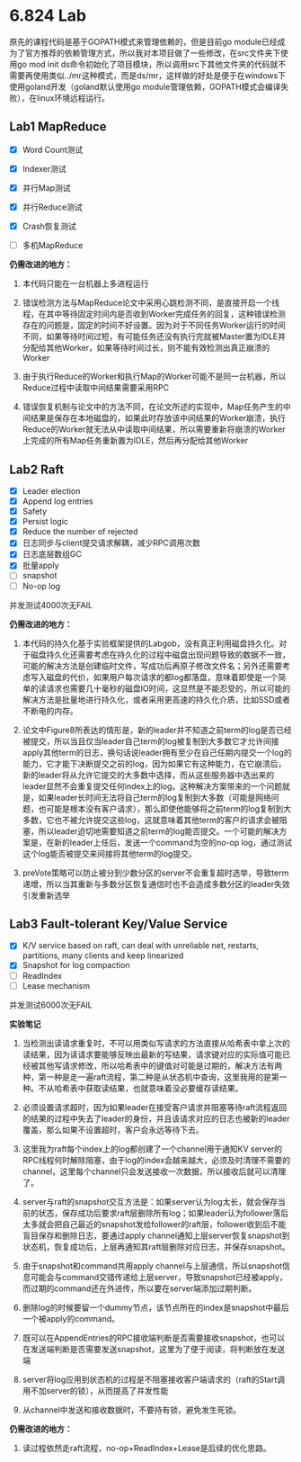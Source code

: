 # 6.824 Lab

原先的课程代码是基于GOPATH模式来管理依赖的，但是目前go module已经成为了官方推荐的依赖管理方式，所以我对本项目做了一些修改，在src文件夹下使用go mod init ds命令初始化了项目模块，所以调用src下其他文件夹的代码就不需要再使用类似../mr这种模式，而是ds/mr，这样做的好处是便于在windows下使用goland开发（goland默认使用go module管理依赖，GOPATH模式会编译失败），在linux环境远程运行。

## Lab1 MapReduce

- [x] Word Count测试
- [x] Indexer测试
- [x] 并行Map测试
- [x] 并行Reduce测试
- [x] Crash恢复测试
- [ ] 多机MapReduce



**仍需改进的地方：**

1. 本代码只能在一台机器上多进程运行

2. 错误检测方法与MapReduce论文中采用心跳检测不同，是直接开启一个线程，在其中等待固定时间内是否收到Worker完成任务的回复，这种错误检测存在的问题是，固定的时间不好设置。因为对于不同任务Worker运行的时间不同，如果等待时间过短，有可能任务还没有执行完就被Master置为IDLE并分配给其他Worker，如果等待时间过长，则不能有效检测出真正崩溃的Worker

3. 由于执行Reduce的Worker和执行Map的Worker可能不是同一台机器，所以Reduce过程中读取中间结果需要采用RPC

4. 错误恢复机制与论文中的方法不同，在论文所述的实现中，Map任务产生的中间结果是保存在本地磁盘的，如果此时存放该中间结果的Worker崩溃，执行Reduce的Worker就无法从中读取中间结果，所以需要重新将崩溃的Worker上完成的所有Map任务重新置为IDLE，然后再分配给其他Worker

## Lab2 Raft

- [x] Leader election
- [x] Append log entries
- [x] Safety
- [x] Persist logic
- [x] Reduce the number of rejected
- [x] 日志同步与client提交请求解耦，减少RPC调用次数
- [x] 日志底层数组GC
- [x] 批量apply
- [ ] snapshot
- [ ] No-op log

并发测试4000次无FAIL

**仍需改进的地方：**

1. 本代码的持久化基于实验框架提供的Labgob，没有真正利用磁盘持久化。对于磁盘持久化还需要考虑在持久化的过程中磁盘出现问题导致的数据不一致，可能的解决方法是创建临时文件，写成功后再原子修改文件名；另外还需要考虑写入磁盘的代价，如果用户每次请求的都log都落盘，意味着即使是一个简单的读请求也需要几十毫秒的磁盘IO时间，这显然是不能忍受的，所以可能的解决方法是批量地进行持久化，或者采用更高速的持久化介质，比如SSD或者不断电的内存。

2. 论文中Figure8所表达的情形是，新的leader并不知道之前term的log是否已经被提交，所以当且仅当leader自己term的log被复制到大多数它才允许间接apply其他term的日志，换句话说leader拥有至少在自己任期内提交一个log的能力，它才能下决断提交之前的log，因为如果它有这种能力，在它崩溃后，新的leader将从允许它提交的大多数中选择，而从这些服务器中选出来的leader显然不会重复提交任何index上的log。这种解决方案带来的一个问题就是，如果leader长时间无法将自己term的log复制到大多数（可能是网络问题，也可能是根本没有客户请求），那么即使他能够将之前term的log复制到大多数，它也不被允许提交这些log，这就意味着其他term的客户的请求会被阻塞，所以leader迫切地需要知道之前term的log能否提交。一个可能的解决方案是，在新的leader上任后，发送一个command为空的no-op log，通过测试这个log能否被提交来间接将其他term的log提交。

3. preVote策略可以防止被分到少数分区的server不会重复超时选举，导致term递增，所以当其重新与多数分区恢复通信时也不会造成多数分区的leader失效引发重新选举

## Lab3 Fault-tolerant Key/Value Service

- [x] K/V service based on raft, can deal with unreliable net, restarts, partitions, many clients and keep linearized
- [x] Snapshot for log compaction
- [ ] ReadIndex
- [ ] Lease mechanism

并发测试6000次无FAIL

**实验笔记**

1. 当检测出读请求重复时，不可以用类似写请求的方法直接从哈希表中拿上次的读结果，因为读请求要能够反映出最新的写结果，请求键对应的实际值可能已经被其他写请求修改，所以哈希表中的键值对可能是过期的，解决方法有两种，第一种是走一遍raft流程，第二种是从状态机中查询，这里我用的是第一种。不从哈希表中获取读结果，也就意味着没必要缓存读结果。

2. 必须设置请求超时，因为如果leader在接受客户请求并阻塞等待raft流程返回的结果的过程中失去了leader的身份，并且该请求对应的日志也被新的leader覆盖，那么如果不设置超时，客户会永远等待下去。

3. 这里我为raft每个index上的log都创建了一个channel用于通知KV server的RPC线程何时解除阻塞，由于log的index会越来越大，必须及时清理不需要的channel，这里每个channel只会发送接收一次数据，所以接收后就可以清理了。

4. server与raft的snapshot交互方法是：如果server认为log太长，就会保存当前的状态，保存成功后要求raft层删除所有log；如果leader认为follower落后太多就会把自己最近的snapshot发给follower的raft层，follower收到后不能盲目保存和删除日志，要通过apply channel通知上层server恢复snapshot到状态机，恢复成功后，上层再通知其raft层删除对应日志，并保存snapshot。

5. 由于snapshot和command共用apply channel与上层通信，所以snapshot信息可能会与command交错传递给上层server，导致snapshot已经被apply，而过期的command还在外进传，所以要在server端添加过期判断。

6. 删除log的时候要留一个dummy节点，该节点所在的index是snapshot中最后一个被apply的command。

7. 既可以在AppendEntries的RPC接收端判断是否需要接收snapshot，也可以在发送端判断是否需要发送snapshot，这里为了便于阅读，将判断放在发送端

8. server将log应用到状态机的过程是不阻塞接收客户端请求的（raft的Start调用不加server的锁），从而提高了并发性能

9. 从channel中发送和接收数据时，不要持有锁，避免发生死锁。

**仍需改进的地方：**

1. 读过程依然走raft流程，no-op+ReadIndex+Lease是后续的优化思路。
